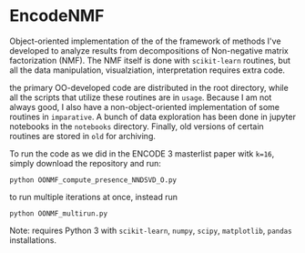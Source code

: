 # EncodeNMF

Object-oriented implementation of the of the framework of methods I've developed to analyze results from decompositions of Non-negative matrix factorization (NMF).
The NMF itself is done with `scikit-learn` routines, but all the data manipulation, visualziation, interpretation requires extra code. 

the primary OO-developed code are distributed in the root directory, while all the scripts that utilize these routines are in `usage`. 
Because I am not always good, I also have a non-object-oriented implementation of some routines in `imparative`. A bunch of data exploration has been done in jupyter notebooks in the `notebooks` directory. Finally, old versions of certain routines are stored in `old` for archiving. 

To run the code as we did in the ENCODE 3 masterlist paper witk `k=16`, simply download the repository and run:

```
python OONMF_compute_presence_NNDSVD_O.py
```

to run multiple iterations at once, instead run 

```
python OONMF_multirun.py
```

Note: requires Python 3 with `scikit-learn`, `numpy`, `scipy`, `matplotlib`, `pandas` installations.
